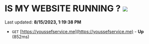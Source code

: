 # IS MY WEBSITE RUNNING ? [![](https://img.shields.io/static/v1?label=Sponsor&message=%E2%9D%A4&logo=GitHub&color=%23fe8e86)](https://github.com/sponsors/<username>)

Last updated: **8/15/2023, 1:19:38 PM**

- `GET` [https://youssefservice.me](https://youssefservice.me) - **Up** (852ms)
